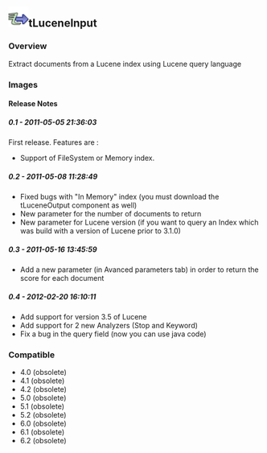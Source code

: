 ## <img src='./logo.jpg' width='40' height='40'>tLuceneInput

### Overview
Extract documents from a Lucene index using Lucene query language
### Images




#### Release Notes

##### 0.1 - 2011-05-05 21:36:03
First release. Features are :

- Support of FileSystem or Memory index.
##### 0.2 - 2011-05-08 11:28:49
- Fixed bugs with "In Memory" index (you must download the tLuceneOutput component as well)
- New parameter for the number of documents to return
- New parameter for Lucene version (if you want to query an Index which was build with a version of Lucene prior to 3.1.0)
##### 0.3 - 2011-05-16 13:45:59
- Add a new parameter (in Avanced parameters tab) in order to return the score for each document
##### 0.4 - 2012-02-20 16:10:11
- Add support for version 3.5 of Lucene
- Add support for 2 new Analyzers (Stop and Keyword)
- Fix a bug in the query field (now you can use java code)
### Compatible
 -  4.0 (obsolete)
 -   4.1 (obsolete)
 -   4.2 (obsolete)
 -   5.0 (obsolete)
 -   5.1 (obsolete)
 -   5.2 (obsolete)
 -   6.0 (obsolete)
 -   6.1 (obsolete)
 -   6.2 (obsolete)